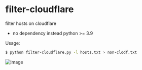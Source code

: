# filter-cloudflare
filter hosts on cloudflare

* no dependency instead python >= 3.9

Usage:

```bash
$ python filter-cloudflare.py -l hosts.txt > non-clodf.txt
```

![image](https://github.com/s3rgeym/filter-cloudflare/assets/12753171/58b484c9-098e-4be8-90de-6ac9d60b74c3)

